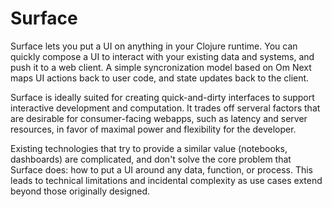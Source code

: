 # Surface

Surface lets you put a UI on anything in your Clojure runtime. You can quickly compose a UI to interact with your existing data and systems, and push it to a web client. A simple syncronization model based on Om Next maps UI actions back to user code, and state updates back to the client. 

Surface is ideally suited for creating quick-and-dirty interfaces to support interactive development and computation. It trades off serveral factors that are desirable for consumer-facing webapps, such as latency and server resources, in favor of maximal power and flexibility for the developer. 

Existing technologies that try to provide a similar value (notebooks, dashboards) are complicated, and don't solve the core problem that Surface does: how to put a UI around any data, function, or process. This leads to technical limitations and incidental complexity as use cases extend beyond those originally designed. 



